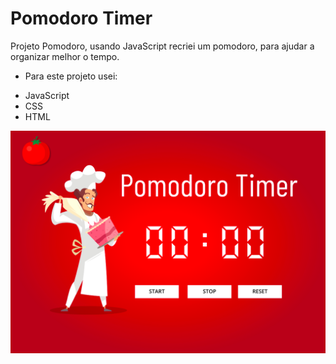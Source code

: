 # Pomodoro Timer


Projeto Pomodoro, usando JavaScript recriei um pomodoro, para ajudar a organizar melhor o tempo.


* Para este projeto usei:
- JavaScript
- CSS
- HTML




![](https://raw.githubusercontent.com/eduardonk9999/Pomodoro-Timer/master/imgs/capa.png "Logo") 
